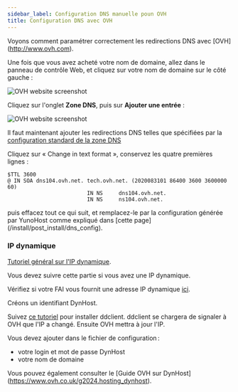 ```yaml
---
sidebar_label: Configuration DNS manuelle poun OVH
title: Configuration DNS avec OVH
---
```


Voyons comment paramétrer correctement les redirections DNS avec [OVH] (http://www.ovh.com).

Une fois que vous avez acheté votre nom de domaine, allez dans le panneau de contrôle Web, et cliquez sur votre nom de domaine sur le côté gauche :

![OVH website screenshot](/img/ovh_control_panel.png?resize=800)

Cliquez sur l'onglet **Zone DNS**, puis sur **Ajouter une entrée** :

![OVH website screenshot](/img/ovh_dns_zone.png?resize=800)

Il faut maintenant ajouter les redirections DNS telles que spécifiées par la [configuration standard de la zone DNS](/install/post_install/dns_config)

Cliquez sur « Change in text format », conservez les quatre premières lignes :

```text
$TTL 3600
@ IN SOA dns104.ovh.net. tech.ovh.net. (2020083101 86400 3600 3600000 60)
                         IN NS     dns104.ovh.net.
                         IN NS     ns104.ovh.net.
```

puis effacez tout ce qui suit, et remplacez-le par la configuration générée par YunoHost comme expliqué dans [cette page] (/install/post_install/dns_config).

### IP dynamique

[Tutoriel général sur l'IP dynamique](/administer/tutorials/domains/dns_dynamicip).

Vous devez suivre cette partie si vous avez une IP dynamique.

Vérifiez si votre FAI vous fournit une adresse IP dynamique [ici](/install/providers/isp/).

Créons un identifiant DynHost.

Suivez [ce tutoriel](http://blog.developpez.com/brutus/p6316/ubuntu/configurer_dynhost_ovh_avec_ddclient) pour installer ddclient.
ddclient se chargera de signaler à OVH que l'IP a changé. Ensuite OVH mettra à jour l'IP.

Vous devez ajouter dans le fichier de configuration :

- votre login et mot de passe DynHost
- votre nom de domaine

Vous pouvez également consulter le [Guide OVH sur DynHost] (https://www.ovh.co.uk/g2024.hosting_dynhost).
